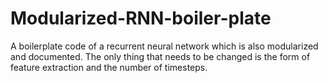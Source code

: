# Modularized-RNN-boiler-plate
A boilerplate code of a recurrent neural network which is also modularized and documented. The only thing that needs to be changed is the form of feature extraction and the number of timesteps. 
